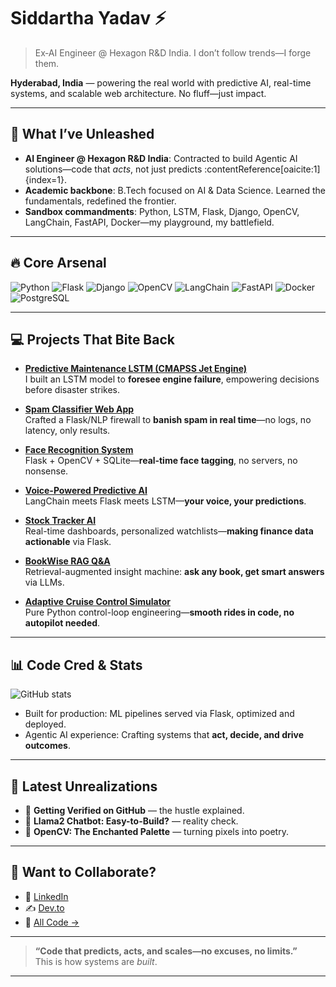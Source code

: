 # Siddartha Yadav ⚡ 
> Ex‑AI Engineer @ Hexagon R&D India. I don’t follow trends—I forge them.

**Hyderabad, India** — powering the real world with predictive AI, real-time systems, and scalable web architecture. No fluff—just impact.

---

## 🎯 What I’ve Unleashed

- **AI Engineer @ Hexagon R&D India**: Contracted to build Agentic AI solutions—code that *acts*, not just predicts :contentReference[oaicite:1]{index=1}.
- **Academic backbone**: B.Tech focused on AI & Data Science. Learned the fundamentals, redefined the frontier.
- **Sandbox commandments**: Python, LSTM, Flask, Django, OpenCV, LangChain, FastAPI, Docker—my playground, my battlefield.

---

## 🔥 Core Arsenal

![Python](https://img.shields.io/badge/-Python-000?style=flat&logo=python)
![Flask](https://img.shields.io/badge/-Flask-000?style=flat&logo=flask)
![Django](https://img.shields.io/badge/-Django-000?style=flat&logo=django)
![OpenCV](https://img.shields.io/badge/-OpenCV-000?style=flat&logo=opencv)
![LangChain](https://img.shields.io/badge/-LangChain-000?style=flat)
![FastAPI](https://img.shields.io/badge/-FastAPI-000?style=flat&logo=fastapi)
![Docker](https://img.shields.io/badge/-Docker-000?style=flat&logo=docker)
![PostgreSQL](https://img.shields.io/badge/-PostgreSQL-000?style=flat&logo=postgresql)

---

## 💻 Projects That Bite Back

- **[Predictive Maintenance LSTM (CMAPSS Jet Engine)](https://github.com/thississid/Predictive-maintenance-CMAPSS-Jet-Engine-Simulated-Data)**  
  I built an LSTM model to **foresee engine failure**, empowering decisions before disaster strikes.

- **[Spam Classifier Web App](https://github.com/thississid/Spam-Classifier)**  
  Crafted a Flask/NLP firewall to **banish spam in real time**—no logs, no latency, only results.

- **[Face Recognition System](https://github.com/thississid/Face_Recognition_System)**  
  Flask + OpenCV + SQLite—**real‑time face tagging**, no servers, no nonsense.

- **[Voice-Powered Predictive AI](https://github.com/thississid/Predictive_analysis_flask_app)**  
  LangChain meets Flask meets LSTM—**your voice, your predictions**.

- **[Stock Tracker AI](https://github.com/thississid/Stocks-Tracker)**  
  Real-time dashboards, personalized watchlists—**making finance data actionable** via Flask.

- **[BookWise RAG Q&A](https://github.com/thississid/BookWise)**  
  Retrieval-augmented insight machine: **ask any book, get smart answers** via LLMs.

- **[Adaptive Cruise Control Simulator](https://github.com/thississid/Adaptive-Cruise-Control)**  
  Pure Python control-loop engineering—**smooth rides in code, no autopilot needed**.

---

## 📊 Code Cred & Stats

![GitHub stats](https://github-readme-stats.vercel.app/api?username=thississid&show_icons=true&theme=tokyonight)

- Built for production: ML pipelines served via Flask, optimized and deployed.
- Agentic AI experience: Crafting systems that **act, decide, and drive outcomes**.

---

## 🔗 Latest Unrealizations

- 🧵 **Getting Verified on GitHub** — the hustle explained.  
- 🦙 **Llama2 Chatbot: Easy-to-Build?** — reality check.  
- 🎨 **OpenCV: The Enchanted Palette** — turning pixels into poetry.

---

## 🚀 Want to Collaborate?

- 💼 [LinkedIn](https://www.linkedin.com/in/thississid/)
- ✍️ [Dev.to](https://dev.to/thississid)
- 🧰 [All Code →](https://github.com/thississid?tab=repositories)

---

> **“Code that predicts, acts, and scales—no excuses, no limits.”**  
> This is how systems are *built*.

---

